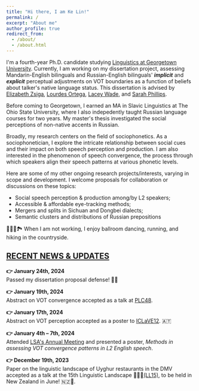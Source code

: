 ```yaml
---
title: "Hi there, I am Ke Lin!"
permalink: /
excerpt: "About me"
author_profile: true
redirect_from: 
  - /about/
  - /about.html
---
```



I'm a fourth-year Ph.D. candidate studying [Linguistics at Georgetown University](https://linguistics.georgetown.edu/). Currently, I am working on my dissertation project, assessing Mandarin-English bilinguals and Russian-English bilinguals' ***implicit*** and ***explicit*** perceptual adjustments on VOT boundaries as a function of beliefs about talker's native language status. This dissertation is advised by [Elizabeth Zsiga](https://zsigae.com/), [Lourdes Ortega](https://en.wikipedia.org/wiki/Lourdes_Ortega), [Lacey Wade](https://laceywade.github.io/), and [Sarah Phillips](https://sarahfphillips.com/).

Before coming to Georgetown, I earned an MA in Slavic Linguistics at The Ohio State University, where I also indepedently taught Russian language courses for two years. My master's thesis investigated the social perceptions of non-native accents in Russian.

Broadly, my research centers on the field of sociophonetics. As a sociophonetician, I explore the intricate relationship between social cues and their impact on both speech perception and production. I am also interested in the phenomenon of speech convergence, the process through which speakers align their speech patterns at various phonetic levels. 

Here are some of my other ongoing research projects/interests, varying in scope and development. I welcome proposals for collaboration or discussions on these topics:

- Social speech perception & production among/by L2 speakers;
- Accessible & affordable eye-tracking methods;
- Mergers and splits in Sichuan and Dongbei dialects;
- Semantic clusters and distributions of Russian prepositions



🏃‍♀️💃🏞 When I am not working, I enjoy ballroom dancing, running, and hiking in the countryside. 

##  [RECENT NEWS & UPDATES](/news/)

**👉 January 24th, 2024**<br>
Passed my dissertation proposal defense! 🙏🏁

**👉 January 19th, 2024**<br>
Abstract on VOT convergence accepted as a talk at [PLC48](https://www.ling.upenn.edu/Events/PLC/plc48/).

**👉 January 17th, 2024**<br>
Abstract on VOT perception accepted as a poster to [ICLaVE12](https://iclave12.dioe.at/). 🇦🇹 

**👉 January 4th – 7th, 2024**<br>
Attended [LSA's Annual Meeting](https://virtual.oxfordabstracts.com/#/event/public/4438/information?page=1813) and presented a poster, *Methods in assessing VOT convergence patterns in L2 English speech*.

**👉 December 19th, 2023**<br>
Paper on the linguistic landscape of Uyghur restaurants in the DMV accepted as a talk at the 15th Linguistic Landscape 🍖🍜🥟[(LL15)](https://linguisticlandscape15.weebly.com/), to be held in New Zealand in June! 🇳🇿🦤.